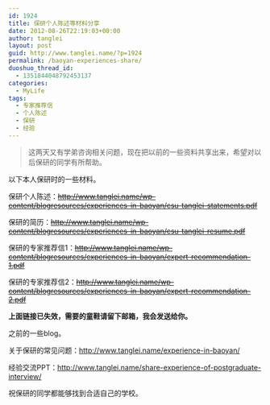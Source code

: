 ```yaml
---
id: 1924
title: 保研个人陈述等材料分享
date: 2012-08-26T22:19:03+00:00
author: tanglei
layout: post
guid: http://www.tanglei.name/?p=1924
permalink: /baoyan-experiences-share/
duoshuo_thread_id:
  - 1351844048792453137
categories:
  - MyLife
tags:
  - 专家推荐信
  - 个人陈述
  - 保研
  - 经验
---
```

> 这两天又有学弟咨询相关问题，现在把以前的一些资料共享出来，希望对以后保研的同学有所帮助。

以下本人保研时的一些材料。

保研个人陈述：<del>http://www.tanglei.name/wp-content/blogresources/experiences-in-baoyan/csu-tanglei-statements.pdf</del>

保研的简历：<del>http://www.tanglei.name/wp-content/blogresources/experiences-in-baoyan/csu-tanglei-resume.pdf</del>

保研的专家推荐信1：<del>http://www.tanglei.name/wp-content/blogresources/experiences-in-baoyan/expert-recommendation-1.pdf</del>

保研的专家推荐信2：<del>http://www.tanglei.name/wp-content/blogresources/experiences-in-baoyan/expert-recommendation-2.pdf</del>

**上面链接已失效，需要的童鞋请留下邮箱，我会发送给你。**
  
之前的一些blog。

关于保研的常见问题：<http://www.tanglei.name/experience-in-baoyan/>

经验交流PPT：<http://www.tanglei.name/share-experience-of-postgraduate-interview/>

祝保研的同学都能够找到合适自己的学校。